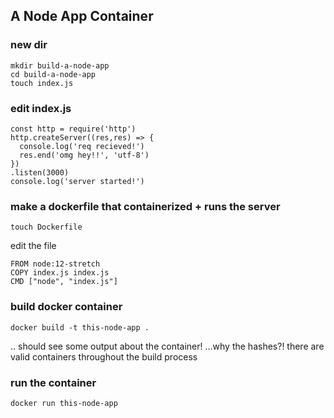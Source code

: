 ## A Node App Container
### new dir
```
mkdir build-a-node-app
cd build-a-node-app
touch index.js
```

### edit index.js
```
const http = require('http')
http.createServer((res,res) => {
  console.log('req recieved!')
  res.end('omg hey!!', 'utf-8')
})
.listen(3000)
console.log('server started!')
```

### make a dockerfile that containerized + runs the server
```
touch Dockerfile
```
edit the file
```
FROM node:12-stretch
COPY index.js index.js
CMD ["node", "index.js"]
```

### build docker container
```
docker build -t this-node-app .
```
.. should see some output about the container!
...why the hashes?! there are valid containers throughout the build process

### run the container
``` 
docker run this-node-app
```